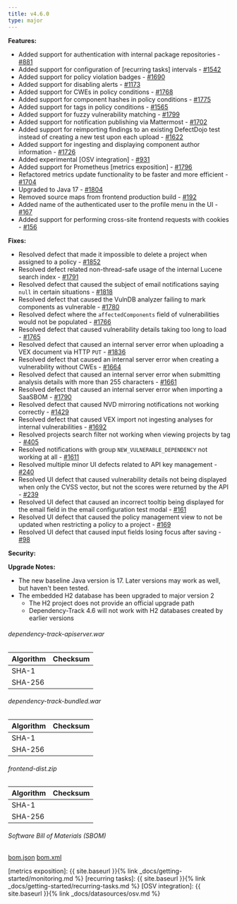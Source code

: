 ```yaml
---
title: v4.6.0
type: major
---
```


**Features:**

* Added support for authentication with internal package repositories - [#881]
* Added support for configuration of [recurring tasks] intervals - [#1542]
* Added support for policy violation badges - [#1690]
* Added support for disabling alerts - [#1173]
* Added support for CWEs in policy conditions - [#1768]
* Added support for component hashes in policy conditions - [#1775]
* Added support for tags in policy conditions - [#1565]
* Added support for fuzzy vulnerability matching - [#1799]
* Added support for notification publishing via Mattermost - [#1702]
* Added support for reimporting findings to an existing DefectDojo test instead of creating a new test upon each upload - [#1622]
* Added support for ingesting and displaying component author information - [#1726]
* Added experimental [OSV integration] - [#931]
* Added support for Prometheus [metrics exposition] - [#1796]
* Refactored metrics update functionality to be faster and more efficient - [#1704]
* Upgraded to Java 17 - [#1804]
* Removed source maps from frontend production build - [#192]
* Added name of the authenticated user to the profile menu in the UI - [#167]
* Added support for performing cross-site frontend requests with cookies - [#156]

**Fixes:**

* Resolved defect that made it impossible to delete a project when assigned to a policy - [#1852]
* Resolved defect related non-thread-safe usage of the internal Lucene search index - [#1791]
* Resolved defect that caused the subject of email notifications saying `null` in certain situations - [#1818]
* Resolved defect that caused the VulnDB analyzer failing to mark components as vulnerable - [#1780]
* Resolved defect where the `affectedComponents` field of vulnerabilities would not be populated - [#1766]
* Resolved defect that caused vulnerability details taking too long to load - [#1765]
* Resolved defect that caused an internal server error when uploading a VEX document via HTTP `PUT` - [#1836]
* Resolved defect that caused an internal server error when creating a vulnerability without CWEs - [#1664]
* Resolved defect that caused an internal server error when submitting analysis details with more than 255 characters - [#1661]
* Resolved defect that caused an internal server error when importing a SaaSBOM - [#1790]
* Resolved defect that caused NVD mirroring notifications not working correctly - [#1429]
* Resolved defect that caused VEX import not ingesting analyses for internal vulnerabilities - [#1692]
* Resolved projects search filter not working when viewing projects by tag - [#405]
* Resolved notifications with group `NEW_VULNERABLE_DEPENDENCY` not working at all - [#1611]
* Resolved multiple minor UI defects related to API key management - [#240]
* Resolved UI defect that caused vulnerability details not being displayed when only the CVSS vector, but not the scores were returned by the API - [#239]
* Resolved UI defect that caused an incorrect tooltip being displayed for the email field in the email configuration test modal - [#161]
* Resolved UI defect that caused the policy management view to not be updated when restricting a policy to a project - [#169]
* Resolved UI defect that caused input fields losing focus after saving - [#98]

**Security:**

**Upgrade Notes:**

* The new baseline Java version is 17. Later versions may work as well, but haven't been tested.
* The embedded H2 database has been upgraded to major version 2
  * The H2 project does not provide an official upgrade path
  * Dependency-Track 4.6 will not work with H2 databases created by earlier versions

###### dependency-track-apiserver.war

| Algorithm | Checksum |
|:----------|:---------|
| SHA-1     |          |
| SHA-256   |          |

###### dependency-track-bundled.war

| Algorithm | Checksum |
|:----------|:---------|
| SHA-1     |          |
| SHA-256   |          |

###### frontend-dist.zip

| Algorithm | Checksum |
|:----------|:---------|
| SHA-1     |          |
| SHA-256   |          |

###### Software Bill of Materials (SBOM)

[bom.json](https://github.com/DependencyTrack/dependency-track/releases/download/4.6.0/bom.json)
[bom.xml](https://github.com/DependencyTrack/dependency-track/releases/download/4.6.0/bom.xml)

[#98]: https://github.com/DependencyTrack/frontend/issues/98
[#156]: https://github.com/DependencyTrack/frontend/issues/156
[#161]: https://github.com/DependencyTrack/frontend/issues/161
[#167]: https://github.com/DependencyTrack/frontend/issues/167
[#169]: https://github.com/DependencyTrack/frontend/issues/169
[#192]: https://github.com/DependencyTrack/frontend/issues/192
[#239]: https://github.com/DependencyTrack/frontend/pull/239
[#240]: https://github.com/DependencyTrack/frontend/pull/240
[#405]: https://github.com/DependencyTrack/dependency-track/issues/405
[#881]: https://github.com/DependencyTrack/dependency-track/issues/881
[#931]: https://github.com/DependencyTrack/dependency-track/issues/931
[#1173]: https://github.com/DependencyTrack/dependency-track/issues/1173
[#1429]: https://github.com/DependencyTrack/dependency-track/issues/1429
[#1542]: https://github.com/DependencyTrack/dependency-track/issues/1542
[#1565]: https://github.com/DependencyTrack/dependency-track/issues/1565
[#1611]: https://github.com/DependencyTrack/dependency-track/issues/1611
[#1622]: https://github.com/DependencyTrack/dependency-track/issues/1622
[#1661]: https://github.com/DependencyTrack/dependency-track/issues/1661
[#1664]: https://github.com/DependencyTrack/dependency-track/issues/1664
[#1690]: https://github.com/DependencyTrack/dependency-track/issues/1690
[#1692]: https://github.com/DependencyTrack/dependency-track/issues/1765
[#1702]: https://github.com/DependencyTrack/dependency-track/pull/1702
[#1704]: https://github.com/DependencyTrack/dependency-track/pull/1704
[#1726]: https://github.com/DependencyTrack/dependency-track/issues/1726
[#1765]: https://github.com/DependencyTrack/dependency-track/issues/1765
[#1766]: https://github.com/DependencyTrack/dependency-track/issues/1766
[#1768]: https://github.com/DependencyTrack/dependency-track/issues/1768
[#1775]: https://github.com/DependencyTrack/dependency-track/issues/1775
[#1780]: https://github.com/DependencyTrack/dependency-track/issues/1780
[#1790]: https://github.com/DependencyTrack/dependency-track/issues/1790
[#1791]: https://github.com/DependencyTrack/dependency-track/issues/1797
[#1796]: https://github.com/DependencyTrack/dependency-track/pull/1796
[#1799]: https://github.com/DependencyTrack/dependency-track/pull/1799
[#1804]: https://github.com/DependencyTrack/dependency-track/pull/1804
[#1818]: https://github.com/DependencyTrack/dependency-track/issues/1818
[#1836]: https://github.com/DependencyTrack/dependency-track/issues/1836
[#1852]: https://github.com/DependencyTrack/dependency-track/issues/1852

[metrics exposition]: {{ site.baseurl }}{% link _docs/getting-started/monitoring.md %}
[recurring tasks]: {{ site.baseurl }}{% link _docs/getting-started/recurring-tasks.md %}
[OSV integration]: {{ site.baseurl }}{% link _docs/datasources/osv.md %}
